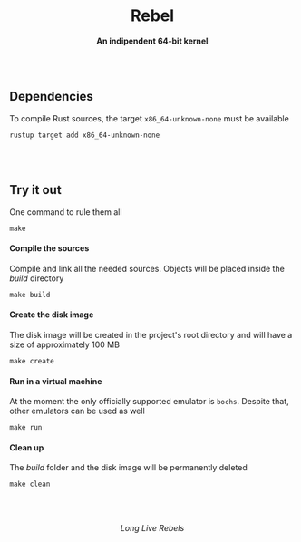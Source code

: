<div align="center">
  <h1>Rebel</h1>
  <b>An indipendent 64-bit kernel</b>
</div>

<br/><br/>

## Dependencies

To compile Rust sources, the target `x86_64-unknown-none`  must be available

```
rustup target add x86_64-unknown-none
```

<br/><br/>

## Try it out

One command to rule them all

```
make
```

#### Compile the sources

Compile and link all the needed sources. Objects will be placed inside the *build* directory

```
make build
```

#### Create the disk image

The disk image will be created in the project's root directory and will have a size of approximately 100 MB

```
make create
```

#### Run in a virtual machine

At the moment the only officially supported emulator is `bochs`. Despite that, other emulators can be used as well

```
make run
```

#### Clean up

The *build* folder and the disk image will be permanently deleted

```
make clean
```

<br/><br/>

<div align="center">
  <i>Long Live Rebels</i>
</div>